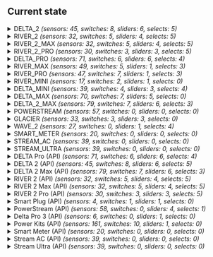 ## Current state
<details><summary> DELTA_2 <i>(sensors: 45, switches: 8, sliders: 6, selects: 5)</i> </summary>
<p>

*Sensors*
- Main Battery Level
- Main Design Capacity  _(disabled)_
- Main Full Capacity  _(disabled)_
- Main Remain Capacity  _(disabled)_
- State of Health
- Battery Level
- Total In Power
- Total Out Power
- AC In Power
- AC Out Power
- AC In Volts
- AC Out Volts
- Solar In Power
- DC Out Power
- Type-C (1) Out Power
- Type-C (2) Out Power
- USB (1) Out Power
- USB (2) Out Power
- USB QC (1) Out Power
- USB QC (2) Out Power
- Charge Remaining Time
- Discharge Remaining Time
- Inv Out Temperature
- Cycles
- Battery Temperature
- Min Cell Temperature  _(disabled)_
- Max Cell Temperature  _(disabled)_
- Battery Volts  _(disabled)_
- Min Cell Volts  _(disabled)_
- Max Cell Volts  _(disabled)_
- Slave Battery Level  _(auto)_
- Slave Design Capacity  _(disabled)_
- Slave Full Capacity  _(disabled)_
- Slave Remain Capacity  _(disabled)_
- Slave State of Health
- Slave Battery Temperature  _(auto)_
- Slave Min Cell Temperature  _(disabled)_
- Slave Max Cell Temperature  _(disabled)_
- Slave Battery Volts  _(disabled)_
- Slave Min Cell Volts  _(disabled)_
- Slave Max Cell Volts  _(disabled)_
- Slave Cycles  _(auto)_
- Slave In Power  _(auto)_
- Slave Out Power  _(auto)_
- Status

*Switches*
- Beeper 
- USB Enabled 
- AC Always On 
- Prio Solar Charging 
- AC Enabled 
- X-Boost Enabled 
- DC (12V) Enabled 
- Backup Reserve Enabled 

*Sliders (numbers)*
- Max Charge Level 
- Min Discharge Level 
- Backup Reserve Level 
- Generator Auto Start Level 
- Generator Auto Stop Level 
- AC Charging Power 

*Selects*
- DC (12V) Charge Current 
- Screen Timeout 
- Unit Timeout 
- AC Timeout 
- DC (12V) Timeout 

</p></details>

<details><summary> RIVER_2 <i>(sensors: 32, switches: 5, sliders: 4, selects: 5)</i> </summary>
<p>

*Sensors*
- Main Battery Level
- Main Design Capacity  _(disabled)_
- Main Full Capacity  _(disabled)_
- Main Remain Capacity  _(disabled)_
- State of Health
- Battery Level
- Battery Charging State
- Total In Power
- Total Out Power
- Solar In Current
- Solar In Voltage
- AC In Power
- AC Out Power
- AC In Volts
- AC Out Volts
- Type-C In Power
- Solar In Power
- DC Out Power
- Type-C Out Power
- USB Out Power
- Charge Remaining Time
- Discharge Remaining Time
- Remaining Time
- Inv Out Temperature
- Cycles
- Battery Temperature
- Min Cell Temperature  _(disabled)_
- Max Cell Temperature  _(disabled)_
- Battery Volts  _(disabled)_
- Min Cell Volts  _(disabled)_
- Max Cell Volts  _(disabled)_
- Status

*Switches*
- AC Enabled 
- AC Always On 
- X-Boost Enabled 
- DC (12V) Enabled 
- Backup Reserve Enabled 

*Sliders (numbers)*
- Max Charge Level 
- Min Discharge Level 
- AC Charging Power 
- Backup Reserve Level 

*Selects*
- DC (12V) Charge Current 
- DC Mode 
- Screen Timeout 
- Unit Timeout 
- AC Timeout 

</p></details>

<details><summary> RIVER_2_MAX <i>(sensors: 32, switches: 5, sliders: 4, selects: 5)</i> </summary>
<p>

*Sensors*
- Main Battery Level
- Main Design Capacity  _(disabled)_
- Main Full Capacity  _(disabled)_
- Main Remain Capacity  _(disabled)_
- State of Health
- Battery Level
- Battery Charging State
- Total In Power
- Total Out Power
- Solar In Current
- Solar In Voltage
- AC In Power
- AC Out Power
- AC In Volts
- AC Out Volts
- Type-C In Power
- Solar In Power
- DC Out Power
- Type-C Out Power
- USB Out Power
- Charge Remaining Time
- Discharge Remaining Time
- Remaining Time
- Inv Out Temperature
- Cycles
- Battery Temperature
- Min Cell Temperature  _(disabled)_
- Max Cell Temperature  _(disabled)_
- Battery Volts  _(disabled)_
- Min Cell Volts  _(disabled)_
- Max Cell Volts  _(disabled)_
- Status

*Switches*
- AC Enabled 
- AC Always On 
- X-Boost Enabled 
- DC (12V) Enabled 
- Backup Reserve Enabled 

*Sliders (numbers)*
- Max Charge Level 
- Min Discharge Level 
- AC Charging Power 
- Backup Reserve Level 

*Selects*
- DC (12V) Charge Current 
- DC Mode 
- Screen Timeout 
- Unit Timeout 
- AC Timeout 

</p></details>

<details><summary> RIVER_2_PRO <i>(sensors: 30, switches: 3, sliders: 3, selects: 5)</i> </summary>
<p>

*Sensors*
- Main Battery Level
- Main Design Capacity  _(disabled)_
- Main Full Capacity  _(disabled)_
- Main Remain Capacity  _(disabled)_
- State of Health
- Battery Level
- Battery Charging State
- Total In Power
- Total Out Power
- AC In Power
- AC Out Power
- AC In Volts
- AC Out Volts
- Type-C In Power
- Solar In Power
- DC Out Power
- Type-C Out Power
- USB Out Power
- Charge Remaining Time
- Discharge Remaining Time
- Remaining Time
- Inv Out Temperature
- Cycles
- Battery Temperature
- Min Cell Temperature  _(disabled)_
- Max Cell Temperature  _(disabled)_
- Battery Volts  _(disabled)_
- Min Cell Volts  _(disabled)_
- Max Cell Volts  _(disabled)_
- Status

*Switches*
- AC Enabled 
- X-Boost Enabled 
- DC (12V) Enabled 

*Sliders (numbers)*
- Max Charge Level 
- Min Discharge Level 
- AC Charging Power 

*Selects*
- DC (12V) Charge Current 
- DC Mode 
- Screen Timeout 
- Unit Timeout 
- AC Timeout 

</p></details>

<details><summary> DELTA_PRO <i>(sensors: 71, switches: 6, sliders: 6, selects: 4)</i> </summary>
<p>

*Sensors*
- Main Battery Level
- Main Battery Level (Precise)  _(disabled)_
- Main Design Capacity  _(disabled)_
- Main Full Capacity  _(disabled)_
- Main Remain Capacity  _(disabled)_
- State of Health
- Battery Level
- Battery Level (Precise)  _(disabled)_
- Total In Power
- Total Out Power
- AC In Power
- AC Out Power
- AC In Volts
- AC Out Volts
- Solar In Power
- Solar In Voltage
- Solar In Current
- DC Out Power
- DC Out Voltage
- DC Car Out Power
- DC Anderson Out Power
- Type-C (1) Out Power
- Type-C (2) Out Power
- USB (1) Out Power
- USB (2) Out Power
- USB QC (1) Out Power
- USB QC (2) Out Power
- Charge Remaining Time
- Discharge Remaining Time
- Cycles
- Battery Temperature
- Min Cell Temperature  _(disabled)_
- Max Cell Temperature  _(disabled)_
- Main Battery Current  _(disabled)_
- Battery Volts  _(disabled)_
- Min Cell Volts  _(disabled)_
- Max Cell Volts  _(disabled)_
- Solar In Energy
- Battery Charge Energy from AC
- Battery Charge Energy from DC
- Battery Discharge Energy to AC
- Battery Discharge Energy to DC
- Slave 1 Battery Level  _(auto)_
- Slave 1 Battery Level (Precise)  _(disabled)_
- Slave 1 Design Capacity  _(disabled)_
- Slave 1 Full Capacity  _(disabled)_
- Slave 1 Remain Capacity  _(disabled)_
- Slave 1 State of Health
- Slave 1 Battery Temperature  _(auto)_
- Slave 1 In Power  _(auto)_
- Slave 1 Out Power  _(auto)_
- Slave 2 Battery Level  _(auto)_
- Slave 2 Battery Level (Precise)  _(disabled)_
- Slave 2 Design Capacity  _(disabled)_
- Slave 2 Full Capacity  _(disabled)_
- Slave 2 Remain Capacity  _(disabled)_
- Slave 2 State of Health
- Slave 1 Battery Volts  _(disabled)_
- Slave 1 Min Cell Volts  _(disabled)_
- Slave 1 Max Cell Volts  _(disabled)_
- Slave 1 Battery Current  _(disabled)_
- Slave 2 Battery Volts  _(disabled)_
- Slave 2 Min Cell Volts  _(disabled)_
- Slave 2 Max Cell Volts  _(disabled)_
- Slave 2 Battery Current  _(disabled)_
- Slave 2 Battery Temperature  _(auto)_
- Slave 2 In Power  _(auto)_
- Slave 2 Out Power  _(auto)_
- Slave 1 Cycles  _(disabled)_
- Slave 2 Cycles  _(disabled)_
- Status

*Switches*
- Beeper 
- DC (12V) Enabled 
- AC Enabled 
- X-Boost Enabled 
- AC Always On 
- Backup Reserve Enabled 

*Sliders (numbers)*
- Max Charge Level 
- Min Discharge Level 
- Backup Reserve Level 
- Generator Auto Start Level 
- Generator Auto Stop Level 
- AC Charging Power 

*Selects*
- DC (12V) Charge Current 
- Screen Timeout 
- Unit Timeout 
- AC Timeout 

</p></details>

<details><summary> RIVER_MAX <i>(sensors: 49, switches: 5, sliders: 1, selects: 3)</i> </summary>
<p>

*Sensors*
- Main Battery Level
- Main Design Capacity  _(disabled)_
- Main Full Capacity  _(disabled)_
- Main Remain Capacity  _(disabled)_
- Battery Level
- Total In Power
- Total Out Power
- Solar In Current
- Solar In Voltage
- AC In Power
- AC Out Power
- AC In Volts
- AC Out Volts
- DC Out Power
- Type-C Out Power
- DC Temperature  _(disabled)_
- USB C Temperature  _(disabled)_
- USB (1) Out Power
- USB (2) Out Power
- USB (3) Out Power
- Remaining Time
- Cycles
- Battery Temperature
- Min Cell Temperature  _(disabled)_
- Max Cell Temperature  _(disabled)_
- Battery Current  _(disabled)_
- Battery Volts  _(disabled)_
- Min Cell Volts  _(disabled)_
- Max Cell Volts  _(disabled)_
- Inverter Inside Temperature
- Inverter Outside Temperature
- Solar In Energy
- Battery Charge Energy from AC
- Battery Charge Energy from DC
- Battery Discharge Energy to AC
- Battery Discharge Energy to DC
- Slave Battery Level  _(auto)_
- Slave Design Capacity  _(disabled)_
- Slave Full Capacity  _(disabled)_
- Slave Remain Capacity  _(disabled)_
- Slave Battery Temperature  _(auto)_
- Slave Min Cell Temperature  _(disabled)_
- Slave Max Cell Temperature  _(disabled)_
- Slave Battery Current  _(disabled)_
- Slave Battery Volts  _(disabled)_
- Slave Min Cell Volts  _(disabled)_
- Slave Max Cell Volts  _(disabled)_
- Slave Cycles  _(auto)_
- Status

*Switches*
- Beeper 
- AC Enabled 
- DC (12V) Enabled 
- X-Boost Enabled 
- Auto Fan Speed 

*Sliders (numbers)*
- Max Charge Level 

*Selects*
- Unit Timeout 
- DC (12V) Timeout 
- AC Timeout 

</p></details>

<details><summary> RIVER_PRO <i>(sensors: 47, switches: 7, sliders: 1, selects: 3)</i> </summary>
<p>

*Sensors*
- Main Battery Level
- Main Full Capacity  _(disabled)_
- Main Remain Capacity  _(disabled)_
- Battery Level
- Total In Power
- Total Out Power
- Solar In Current
- Solar In Voltage
- AC In Power
- AC Out Power
- AC In Volts
- AC Out Volts
- DC Out Power
- Type-C Out Power
- DC Temperature  _(disabled)_
- USB C Temperature  _(disabled)_
- USB (1) Out Power
- USB (2) Out Power
- USB (3) Out Power
- Remaining Time
- Cycles
- Battery Temperature
- Min Cell Temperature  _(disabled)_
- Max Cell Temperature  _(disabled)_
- Battery Current  _(disabled)_
- Battery Volts  _(disabled)_
- Min Cell Volts  _(disabled)_
- Max Cell Volts  _(disabled)_
- Inverter Inside Temperature
- Inverter Outside Temperature
- Solar In Energy
- Battery Charge Energy from AC
- Battery Charge Energy from DC
- Battery Discharge Energy to AC
- Battery Discharge Energy to DC
- Slave Battery Level  _(auto)_
- Slave Full Capacity  _(disabled)_
- Slave Remain Capacity  _(disabled)_
- Slave Cycles  _(auto)_
- Slave Battery Temperature  _(auto)_
- Slave Min Cell Temperature  _(disabled)_
- Slave Max Cell Temperature  _(disabled)_
- Slave Battery Current  _(disabled)_
- Slave Battery Volts  _(disabled)_
- Slave Min Cell Volts  _(disabled)_
- Slave Max Cell Volts  _(disabled)_
- Status

*Switches*
- Beeper 
- AC Always On 
- DC (12V) Enabled 
- AC Enabled 
- X-Boost Enabled 
- AC Slow Charging 
- Auto Fan Speed 

*Sliders (numbers)*
- Max Charge Level 

*Selects*
- Unit Timeout 
- DC (12V) Timeout 
- AC Timeout 

</p></details>

<details><summary> RIVER_MINI <i>(sensors: 17, switches: 2, sliders: 1, selects: 0)</i> </summary>
<p>

*Sensors*
- Main Battery Level
- AC In Power
- AC Out Power
- AC In Volts
- AC Out Volts
- Solar In Voltage
- Solar In Current
- Inverter Inside Temperature
- Inverter Outside Temperature
- Solar In Energy
- Battery Charge Energy from AC
- Battery Charge Energy from DC
- Battery Discharge Energy to AC
- Battery Discharge Energy to DC
- Total In Power
- Total Out Power
- Cycles

*Switches*
- AC Enabled 
- X-Boost Enabled 

*Sliders (numbers)*
- Max Charge Level 

*Selects*

</p></details>

<details><summary> DELTA_MINI <i>(sensors: 39, switches: 4, sliders: 3, selects: 4)</i> </summary>
<p>

*Sensors*
- Main Battery Level
- Main Battery Level (Precise)  _(disabled)_
- Main Design Capacity  _(disabled)_
- Main Full Capacity  _(disabled)_
- Main Remain Capacity  _(disabled)_
- State of Health
- Battery Level
- Battery Level (Precise)  _(disabled)_
- Total In Power
- Total Out Power
- AC In Power
- AC Out Power
- AC In Volts
- AC Out Volts
- Solar In Power
- Solar In Voltage
- Solar In Current
- DC Out Power
- DC Out Voltage
- DC Car Out Power
- DC Anderson Out Power
- Type-C (1) Out Power
- Type-C (2) Out Power
- USB (1) Out Power
- USB (2) Out Power
- USB QC (1) Out Power
- USB QC (2) Out Power
- Charge Remaining Time
- Discharge Remaining Time
- Cycles
- Battery Temperature  _(disabled)_
- Main Battery Current  _(disabled)_
- Battery Volts  _(disabled)_
- Solar In Energy
- Battery Charge Energy from AC
- Battery Charge Energy from DC
- Battery Discharge Energy to AC
- Battery Discharge Energy to DC
- Status

*Switches*
- Beeper 
- DC (12V) Enabled 
- AC Enabled 
- X-Boost Enabled 

*Sliders (numbers)*
- Max Charge Level 
- Min Discharge Level 
- AC Charging Power 

*Selects*
- DC (12V) Charge Current 
- Screen Timeout 
- Unit Timeout 
- AC Timeout 

</p></details>

<details><summary> DELTA_MAX <i>(sensors: 70, switches: 7, sliders: 5, selects: 0)</i> </summary>
<p>

*Sensors*
- Main Battery Level
- Main Battery Level (Precise)  _(disabled)_
- Main Design Capacity  _(disabled)_
- Main Full Capacity  _(disabled)_
- Main Remain Capacity  _(disabled)_
- State of Health
- Battery Level
- Battery Level (Precise)  _(disabled)_
- Total In Power
- Total Out Power
- Main Battery Current
- AC In Power
- AC Out Power
- AC In Volts
- AC Out Volts
- Solar In Power
- Solar In Voltage
- Solar In Current
- DC Out Power
- DC Out Voltage
- Type-C (1) Out Power
- Type-C (2) Out Power
- USB (1) Out Power
- USB (2) Out Power
- USB QC (1) Out Power
- USB QC (2) Out Power
- Charge Remaining Time
- Discharge Remaining Time
- Inv Out Temperature
- Cycles
- Battery Temperature
- Min Cell Temperature  _(disabled)_
- Max Cell Temperature  _(disabled)_
- Battery Volts  _(disabled)_
- Min Cell Volts  _(disabled)_
- Max Cell Volts  _(disabled)_
- Solar In Energy
- Battery Charge Energy from AC
- Battery Charge Energy from DC
- Battery Discharge Energy to AC
- Battery Discharge Energy to DC
- Slave 1 Battery Level  _(auto)_
- Slave 1 Battery Level (Precise)  _(disabled)_
- Slave 1 Design Capacity  _(disabled)_
- Slave 1 Full Capacity  _(disabled)_
- Slave 1 Remain Capacity  _(disabled)_
- Slave 1 State of Health
- Slave 1 Battery Temperature  _(auto)_
- Slave 1 In Power  _(auto)_
- Slave 1 Out Power  _(auto)_
- Slave 2 Battery Level  _(auto)_
- Slave 2 Battery Level (Precise)  _(disabled)_
- Slave 2 Design Capacity  _(disabled)_
- Slave 2 Full Capacity  _(disabled)_
- Slave 2 Remain Capacity  _(disabled)_
- Slave 2 State of Health
- Slave 1 Battery Volts  _(disabled)_
- Slave 1 Min Cell Volts  _(disabled)_
- Slave 1 Max Cell Volts  _(disabled)_
- Slave 1 Battery Current  _(disabled)_
- Slave 2 Battery Volts  _(disabled)_
- Slave 2 Min Cell Volts  _(disabled)_
- Slave 2 Max Cell Volts  _(disabled)_
- Slave 2 Battery Current  _(disabled)_
- Slave 2 Battery Temperature  _(auto)_
- Slave 2 In Power  _(auto)_
- Slave 2 Out Power  _(auto)_
- Slave 1 Cycles  _(disabled)_
- Slave 2 Cycles  _(disabled)_
- Status

*Switches*
- Beeper 
- USB Enabled 
- AC Always On 
- Prio Solar Charging 
- AC Enabled 
- X-Boost Enabled 
- DC (12V) Enabled 

*Sliders (numbers)*
- Max Charge Level 
- Min Discharge Level 
- Generator Auto Start Level 
- Generator Auto Stop Level 
- AC Charging Power 

*Selects*

</p></details>

<details><summary> DELTA_2_MAX <i>(sensors: 79, switches: 7, sliders: 6, selects: 3)</i> </summary>
<p>

*Sensors*
- Cumulative Capacity Charge (mAh)  _(disabled)_
- Cumulative Energy Charge (Wh)
- Cumulative Capacity Discharge (mAh)  _(disabled)_
- Cumulative Energy Discharge (Wh)
- Main Battery Level
- Main Design Capacity  _(disabled)_
- Main Full Capacity  _(disabled)_
- Main Remain Capacity  _(disabled)_
- State of Health
- Battery Level
- Total In Power
- Total Out Power
- AC In Power
- AC Out Power
- AC In Volts
- AC Out Volts
- Solar (1) In Power
- Solar (2) In Power
- Solar (1) In Volts
- Solar (2) In Volts
- Solar (1) In Amps
- Solar (2) In Amps
- DC Out Power
- Type-C (1) Out Power
- Type-C (2) Out Power
- USB (1) Out Power
- USB (2) Out Power
- USB QC (1) Out Power
- USB QC (2) Out Power
- Charge Remaining Time
- Discharge Remaining Time
- Inv Out Temperature
- Cycles
- Battery Temperature
- Min Cell Temperature  _(disabled)_
- Max Cell Temperature  _(disabled)_
- Battery Volts  _(disabled)_
- Min Cell Volts  _(disabled)_
- Max Cell Volts  _(disabled)_
- Battery level SOC  _(auto)_
- Slave 1 Cumulative Capacity Charge (mAh)  _(auto)_
- Slave 1 Cumulative Energy Charge (Wh)  _(disabled)_
- Slave 1 Cumulative Capacity Discharge (mAh)  _(auto)_
- Slave 1 Cumulative Energy Discharge (Wh)  _(disabled)_
- Slave 1 Battery Level  _(auto)_
- Slave 1 Design Capacity  _(disabled)_
- Slave 1 Full Capacity  _(disabled)_
- Slave 1 Remain Capacity  _(disabled)_
- Slave 1 Battery Temperature  _(auto)_
- Slave 1 Min Cell Temperature  _(disabled)_
- Slave 1 Max Cell Temperature  _(disabled)_
- Slave 1 Battery Volts  _(disabled)_
- Slave 1 Min Cell Volts  _(disabled)_
- Slave 1 Max Cell Volts  _(disabled)_
- Slave 1 Cycles  _(auto)_
- Slave 1 State of Health  _(auto)_
- Slave 1 In Power  _(auto)_
- Slave 1 Out Power  _(auto)_
- Slave 1 Battery level SOC  _(auto)_
- Slave 2 Cumulative Capacity Charge (mAh)  _(disabled)_
- Slave 2 Cumulative Energy Charge (Wh)  _(auto)_
- Slave 2 Cumulative Capacity Discharge (mAh)  _(disabled)_
- Slave 2 Cumulative Energy Discharge (Wh)  _(auto)_
- Slave 2 Battery Level  _(auto)_
- Slave 2 Design Capacity  _(disabled)_
- Slave 2 Full Capacity  _(disabled)_
- Slave 2 Remain Capacity  _(disabled)_
- Slave 2 Battery Temperature  _(auto)_
- Slave 2 Min Cell Temperature  _(disabled)_
- Slave 2 Max Cell Temperature  _(disabled)_
- Slave 2 Battery Volts  _(disabled)_
- Slave 2 Min Cell Volts  _(disabled)_
- Slave 2 Max Cell Volts  _(disabled)_
- Slave 2 Cycles  _(auto)_
- Slave 2 State of Health  _(auto)_
- Slave 2 In Power  _(auto)_
- Slave 2 Out Power  _(auto)_
- Slave 2 Battery level SOC  _(auto)_
- Status

*Switches*
- Beeper 
- USB Enabled 
- AC Always On 
- AC Enabled 
- X-Boost Enabled 
- DC (12V) Enabled 
- Backup Reserve Enabled 

*Sliders (numbers)*
- Max Charge Level 
- Min Discharge Level 
- Backup Reserve Level 
- Generator Auto Start Level 
- Generator Auto Stop Level 
- AC Charging Power 

*Selects*
- Screen Timeout 
- Unit Timeout 
- AC Timeout 

</p></details>

<details><summary> POWERSTREAM <i>(sensors: 57, switches: 0, sliders: 0, selects: 0)</i> </summary>
<p>

*Sensors*
- Solar 1 Watts
- Solar 1 Input Potential
- Solar 1 Op Potential
- Solar 1 Currrent
- Solar 1 Temperature
- Solar 1 Relay Status
- Solar 1 Error Code  _(disabled)_
- Solar 1 Warning Code  _(disabled)_
- Solar 1 Status  _(disabled)_
- Solar 2 Watts
- Solar 2 Input Potential
- Solar 2 Op Potential
- Solar 2 Current
- Solar 2 Temperature
- Solar 2 Relay Status
- Solar 2 Error Code  _(disabled)_
- Solar 2 Warning Code  _(disabled)_
- Solar 2 Status  _(disabled)_
- Battery Type  _(disabled)_
- Battery Charge
- Battery Input Watts
- Battery Input Potential
- Battery Op Potential
- Battery Input Current
- Battery Temperature
- Charge Time
- Discharge Time
- Battery Error Code  _(disabled)_
- Battery Warning Code  _(disabled)_
- Battery Status  _(disabled)_
- LLC Input Potential  _(disabled)_
- LLC Op Potential  _(disabled)_
- LLC Error Code  _(disabled)_
- LLC Warning Code  _(disabled)_
- LLC Status  _(disabled)_
- Inverter On/Off Status
- Inverter Output Watts
- Inverter Output Potential  _(disabled)_
- Inverter Op Potential
- Inverter Output Current
- Inverter DC Current
- Inverter Frequency
- Inverter Temperature
- Inverter Relay Status
- Inverter Error Code  _(disabled)_
- Inverter Warning Code  _(disabled)_
- Inverter Status  _(disabled)_
- Other Loads
- Smart Plug Loads
- Rated Power
- Lower Battery Limit  _(disabled)_
- Upper Battery Limit  _(disabled)_
- Wireless Error Code  _(disabled)_
- Wireless Warning Code  _(disabled)_
- LED Brightness  _(disabled)_
- Heartbeat Frequency  _(disabled)_
- Status

*Switches*

*Sliders (numbers)*

*Selects*

</p></details>

<details><summary> GLACIER <i>(sensors: 33, switches: 3, sliders: 3, selects: 0)</i> </summary>
<p>

*Sensors*
- Main Battery Level
- Main Design Capacity  _(disabled)_
- Main Full Capacity  _(disabled)_
- Main Remain Capacity  _(disabled)_
- Battery Level
- Battery Charging State
- Total In Power
- Total Out Power
- Motor Power
- Charge Remaining Time
- Discharge Remaining Time
- Cycles
- Battery Temperature
- Min Cell Temperature  _(disabled)_
- Max Cell Temperature  _(disabled)_
- Battery Volts  _(disabled)_
- Min Cell Volts  _(disabled)_
- Max Cell Volts  _(disabled)_
- Battery Present
- XT60 State
- Fan Level
- Ambient Temperature
- Exhaust Temperature
- Water Temperature
- Left Temperature
- Right Temperature
- Dual Zone Mode
- Ice Time Remain
- Ice Percentage
- Ice Make Mode
- Ice Alert
- Ice Water Level OK
- Status

*Switches*
- Beeper 
- Eco Mode 
- Power 

*Sliders (numbers)*
- Left Set Temperature 
- Combined Set Temperature 
- Right Set Temperature 

*Selects*

</p></details>

<details><summary> WAVE_2 <i>(sensors: 27, switches: 0, sliders: 1, selects: 4)</i> </summary>
<p>

*Sensors*
- Main Battery Level
- Main Remain Capacity  _(disabled)_
- Battery Temperature
- Min Cell Temperature  _(disabled)_
- Max Cell Temperature  _(disabled)_
- Charge Remaining Time
- Discharge Remaining Time
- Condensation temperature  _(disabled)_
- Return air temperature in condensation zone  _(disabled)_
- Air outlet temperature  _(disabled)_
- Evaporation temperature  _(disabled)_
- Exhaust temperature  _(disabled)_
- Evaporation zone return air temperature  _(disabled)_
- Air outlet temperature  _(disabled)_
- Ambient temperature  _(disabled)_
- PV input power
- Battery output power
- PV charging power
- AC input power
- Power supply power
- System power
- Battery power
- Motor operating power
- Battery output power
- AC input power
- PV input power
- Status

*Switches*

*Sliders (numbers)*
- Set Temperature 

*Selects*
- Wind speed 
- Main mode 
- Remote startup/shutdown 
- Sub-mode 

</p></details>

<details><summary> SMART_METER <i>(sensors: 20, switches: 0, sliders: 0, selects: 0)</i> </summary>
<p>

*Sensors*
- Power Grid Global
- Power Grid L1  _(disabled)_
- Power Grid L2  _(disabled)_
- Power Grid L3  _(disabled)_
- Power Grid (L1) In Amps  _(disabled)_
- Power Grid (L2) In Amps  _(disabled)_
- Power Grid (L3) In Amps  _(disabled)_
- Power Grid (L1) Volts  _(disabled)_
- Power Grid (L2) Volts  _(disabled)_
- Power Grid (L3) Volts  _(disabled)_
- Flag L1  _(disabled)_
- Flag L2  _(disabled)_
- Flag L3  _(disabled)_
- L1 Lifetime net usage  _(disabled)_
- L2 Lifetime net usage  _(disabled)_
- L3 Lifetime net usage  _(disabled)_
- Lifetime consumption
- Lifetime injection (2)  _(disabled)_
- Lifetime net usage
- Lifetime injection

*Switches*

*Sliders (numbers)*

*Selects*

</p></details>

<details><summary> STREAM_AC <i>(sensors: 39, switches: 0, sliders: 0, selects: 0)</i> </summary>
<p>

*Sensors*
- Cumulative Capacity Charge (mAh)  _(disabled)_
- Cumulative Energy Charge (Wh)
- Cumulative Capacity Discharge (mAh)  _(disabled)_
- Cumulative Energy Discharge (Wh)
- Charge Remaining Time  _(disabled)_
- Discharge Remaining Time  _(disabled)_
- Cycles
- Design Capacity  _(disabled)_
- Power Battery SOC
- Full Capacity  _(disabled)_
- Power AC
- Power Volts  _(disabled)_
- In Power
- Max Cell Temperature  _(disabled)_
- Max Cell Volts  _(disabled)_
- Min Cell Temperature  _(disabled)_
- Min Cell Volts  _(disabled)_
- Out Power
- Power Battery
- Power PV 1  _(auto)_
- Power PV 2  _(auto)_
- Power PV 3  _(auto)_
- Power PV 4  _(auto)_
- Power PV Sum
- Power SCHUKO1  _(auto)_
- Power SCHUKO2  _(auto)_
- Power Grid
- Power Sys Load
- Power Sys Load From Battery
- Power Sys Load From Grid
- Power Sys Load From PV
- Real State of Health  _(disabled)_
- Remain Capacity  _(disabled)_
- Remaining Time
- Power Battery
- State of Health
- Power AC SYS
- Battery Temperature
- Battery Volts  _(disabled)_

*Switches*

*Sliders (numbers)*

*Selects*

</p></details>

<details><summary> STREAM_ULTRA <i>(sensors: 39, switches: 0, sliders: 0, selects: 0)</i> </summary>
<p>

*Sensors*
- Cumulative Capacity Charge (mAh)  _(disabled)_
- Cumulative Energy Charge (Wh)
- Cumulative Capacity Discharge (mAh)  _(disabled)_
- Cumulative Energy Discharge (Wh)
- Charge Remaining Time  _(disabled)_
- Discharge Remaining Time  _(disabled)_
- Cycles
- Design Capacity  _(disabled)_
- Power Battery SOC
- Full Capacity  _(disabled)_
- Power AC
- Power Volts  _(disabled)_
- In Power
- Max Cell Temperature  _(disabled)_
- Max Cell Volts  _(disabled)_
- Min Cell Temperature  _(disabled)_
- Min Cell Volts  _(disabled)_
- Out Power
- Power Battery
- Power PV 1  _(auto)_
- Power PV 2  _(auto)_
- Power PV 3  _(auto)_
- Power PV 4  _(auto)_
- Power PV Sum
- Power SCHUKO1  _(auto)_
- Power SCHUKO2  _(auto)_
- Power Grid
- Power Sys Load
- Power Sys Load From Battery
- Power Sys Load From Grid
- Power Sys Load From PV
- Real State of Health  _(disabled)_
- Remain Capacity  _(disabled)_
- Remaining Time
- Power Battery
- State of Health
- Power AC SYS
- Battery Temperature
- Battery Volts  _(disabled)_

*Switches*

*Sliders (numbers)*

*Selects*

</p></details>

<details><summary> DELTA Pro (API) <i>(sensors: 71, switches: 6, sliders: 6, selects: 4)</i> </summary>
<p>

*Sensors*
- Main Battery Level
- Main Battery Level (Precise)  _(disabled)_
- Main Design Capacity  _(disabled)_
- Main Full Capacity  _(disabled)_
- Main Remain Capacity  _(disabled)_
- State of Health
- Battery Level
- Battery Level (Precise)  _(disabled)_
- Total In Power
- Total Out Power
- Main Battery Current
- AC In Power
- AC Out Power
- AC In Volts
- AC Out Volts
- Solar In Power
- Solar In Voltage
- Solar In Current
- DC Out Power
- DC Out Voltage
- DC Car Out Power
- DC Anderson Out Power
- Type-C (1) Out Power
- Type-C (2) Out Power
- USB (1) Out Power
- USB (2) Out Power
- USB QC (1) Out Power
- USB QC (2) Out Power
- Charge Remaining Time
- Discharge Remaining Time
- Cycles
- Battery Temperature
- Min Cell Temperature  _(disabled)_
- Max Cell Temperature  _(disabled)_
- Battery Volts  _(disabled)_
- Min Cell Volts  _(disabled)_
- Max Cell Volts  _(disabled)_
- Solar In Energy
- Battery Charge Energy from AC
- Battery Charge Energy from DC
- Battery Discharge Energy to AC
- Battery Discharge Energy to DC
- Slave 1 Battery Level  _(auto)_
- Slave 1 Battery Level (Precise)  _(disabled)_
- Slave 1 Design Capacity  _(disabled)_
- Slave 1 Full Capacity  _(disabled)_
- Slave 1 Remain Capacity  _(disabled)_
- Slave 1 State of Health
- Slave 1 Battery Temperature  _(auto)_
- Slave 1 In Power  _(auto)_
- Slave 1 Out Power  _(auto)_
- Slave 2 Battery Level  _(auto)_
- Slave 2 Battery Level (Precise)  _(disabled)_
- Slave 2 Design Capacity  _(disabled)_
- Slave 2 Full Capacity  _(disabled)_
- Slave 2 Remain Capacity  _(disabled)_
- Slave 2 State of Health
- Slave 1 Battery Volts  _(disabled)_
- Slave 1 Min Cell Volts  _(disabled)_
- Slave 1 Max Cell Volts  _(disabled)_
- Slave 1 Battery Current  _(disabled)_
- Slave 2 Battery Volts  _(disabled)_
- Slave 2 Min Cell Volts  _(disabled)_
- Slave 2 Max Cell Volts  _(disabled)_
- Slave 2 Battery Current  _(disabled)_
- Slave 2 Battery Temperature  _(auto)_
- Slave 2 In Power  _(auto)_
- Slave 2 Out Power  _(auto)_
- Slave 1 Cycles  _(disabled)_
- Slave 2 Cycles  _(disabled)_
- Status

*Switches*
- Beeper 
- DC (12V) Enabled 
- AC Enabled 
- X-Boost Enabled 
- AC Always On 
- Backup Reserve Enabled 

*Sliders (numbers)*
- Max Charge Level 
- Min Discharge Level 
- Backup Reserve Level 
- Generator Auto Start Level 
- Generator Auto Stop Level 
- AC Charging Power 

*Selects*
- DC (12V) Charge Current 
- Screen Timeout 
- Unit Timeout 
- AC Timeout 

</p></details>

<details><summary> DELTA 2 (API) <i>(sensors: 45, switches: 8, sliders: 6, selects: 5)</i> </summary>
<p>

*Sensors*
- Main Battery Level
- Main Design Capacity  _(disabled)_
- Main Full Capacity  _(disabled)_
- Main Remain Capacity  _(disabled)_
- State of Health
- Battery Level
- Total In Power
- Total Out Power
- AC In Power
- AC Out Power
- AC In Volts
- AC Out Volts
- Solar In Power
- DC Out Power
- Type-C (1) Out Power
- Type-C (2) Out Power
- USB (1) Out Power
- USB (2) Out Power
- USB QC (1) Out Power
- USB QC (2) Out Power
- Charge Remaining Time
- Discharge Remaining Time
- Inv Out Temperature
- Cycles
- Battery Temperature
- Min Cell Temperature  _(disabled)_
- Max Cell Temperature  _(disabled)_
- Battery Volts  _(disabled)_
- Min Cell Volts  _(disabled)_
- Max Cell Volts  _(disabled)_
- Slave Battery Level  _(auto)_
- Slave Design Capacity  _(disabled)_
- Slave Full Capacity  _(disabled)_
- Slave Remain Capacity  _(disabled)_
- Slave State of Health
- Slave Battery Temperature  _(auto)_
- Slave Min Cell Temperature  _(disabled)_
- Slave Max Cell Temperature  _(disabled)_
- Slave Battery Volts  _(disabled)_
- Slave Min Cell Volts  _(disabled)_
- Slave Max Cell Volts  _(disabled)_
- Slave Cycles  _(auto)_
- Slave In Power  _(auto)_
- Slave Out Power  _(auto)_
- Status

*Switches*
- Beeper 
- USB Enabled 
- AC Always On 
- Prio Solar Charging 
- AC Enabled 
- X-Boost Enabled 
- DC (12V) Enabled 
- Backup Reserve Enabled 

*Sliders (numbers)*
- Max Charge Level 
- Min Discharge Level 
- Backup Reserve Level 
- Generator Auto Start Level 
- Generator Auto Stop Level 
- AC Charging Power 

*Selects*
- DC (12V) Charge Current 
- Screen Timeout 
- Unit Timeout 
- AC Timeout 
- DC (12V) Timeout 

</p></details>

<details><summary> DELTA 2 Max (API) <i>(sensors: 79, switches: 7, sliders: 6, selects: 3)</i> </summary>
<p>

*Sensors*
- Cumulative Capacity Charge (mAh)  _(disabled)_
- Cumulative Energy Charge (Wh)
- Cumulative Capacity Discharge (mAh)  _(disabled)_
- Cumulative Energy Discharge (Wh)
- Main Battery Level
- Main Design Capacity  _(disabled)_
- Main Full Capacity  _(disabled)_
- Main Remain Capacity  _(disabled)_
- State of Health
- Battery Level
- Total In Power
- Total Out Power
- AC In Power
- AC Out Power
- AC In Volts
- AC Out Volts
- Solar (1) In Power
- Solar (2) In Power
- Solar (1) In Volts
- Solar (2) In Volts
- Solar (1) In Amps
- Solar (2) In Amps
- DC Out Power
- Type-C (1) Out Power
- Type-C (2) Out Power
- USB (1) Out Power
- USB (2) Out Power
- USB QC (1) Out Power
- USB QC (2) Out Power
- Charge Remaining Time
- Discharge Remaining Time
- Inv Out Temperature
- Cycles
- Battery Temperature
- Min Cell Temperature  _(disabled)_
- Max Cell Temperature  _(disabled)_
- Battery Volts  _(disabled)_
- Min Cell Volts  _(disabled)_
- Max Cell Volts  _(disabled)_
- Battery level SOC  _(auto)_
- Slave 1 Cumulative Capacity Charge (mAh)  _(auto)_
- Slave 1 Cumulative Energy Charge (Wh)  _(disabled)_
- Slave 1 Cumulative Capacity Discharge (mAh)  _(auto)_
- Slave 1 Cumulative Energy Discharge (Wh)  _(disabled)_
- Slave 1 Battery Level  _(auto)_
- Slave 1 Design Capacity  _(disabled)_
- Slave 1 Full Capacity  _(disabled)_
- Slave 1 Remain Capacity  _(disabled)_
- Slave 1 Battery Temperature  _(auto)_
- Slave 1 Min Cell Temperature  _(disabled)_
- Slave 1 Max Cell Temperature  _(disabled)_
- Slave 1 Battery Volts  _(disabled)_
- Slave 1 Min Cell Volts  _(disabled)_
- Slave 1 Max Cell Volts  _(disabled)_
- Slave 1 Cycles  _(auto)_
- Slave 1 State of Health  _(auto)_
- Slave 1 In Power  _(auto)_
- Slave 1 Out Power  _(auto)_
- Slave 1 Battery level SOC  _(auto)_
- Slave 2 Cumulative Capacity Charge (mAh)  _(disabled)_
- Slave 2 Cumulative Energy Charge (Wh)  _(auto)_
- Slave 2 Cumulative Capacity Discharge (mAh)  _(disabled)_
- Slave 2 Cumulative Energy Discharge (Wh)  _(auto)_
- Slave 2 Battery Level  _(auto)_
- Slave 2 Design Capacity  _(disabled)_
- Slave 2 Full Capacity  _(disabled)_
- Slave 2 Remain Capacity  _(disabled)_
- Slave 2 Battery Temperature  _(auto)_
- Slave 2 Min Cell Temperature  _(disabled)_
- Slave 2 Max Cell Temperature  _(disabled)_
- Slave 2 Battery Volts  _(disabled)_
- Slave 2 Min Cell Volts  _(disabled)_
- Slave 2 Max Cell Volts  _(disabled)_
- Slave 2 Cycles  _(auto)_
- Slave 2 State of Health  _(auto)_
- Slave 2 In Power  _(auto)_
- Slave 2 Out Power  _(auto)_
- Slave 2 Battery level SOC  _(auto)_
- Status

*Switches*
- Beeper 
- USB Enabled 
- AC Always On 
- AC Enabled 
- X-Boost Enabled 
- DC (12V) Enabled 
- Backup Reserve Enabled 

*Sliders (numbers)*
- Max Charge Level 
- Min Discharge Level 
- Backup Reserve Level 
- Generator Auto Start Level 
- Generator Auto Stop Level 
- AC Charging Power 

*Selects*
- Screen Timeout 
- Unit Timeout 
- AC Timeout 

</p></details>

<details><summary> RIVER 2 (API) <i>(sensors: 32, switches: 5, sliders: 4, selects: 5)</i> </summary>
<p>

*Sensors*
- Main Battery Level
- Main Design Capacity  _(disabled)_
- Main Full Capacity  _(disabled)_
- Main Remain Capacity  _(disabled)_
- State of Health
- Battery Level
- Battery Charging State
- Total In Power
- Total Out Power
- Solar In Current
- Solar In Voltage
- AC In Power
- AC Out Power
- AC In Volts
- AC Out Volts
- Type-C In Power
- Solar In Power
- DC Out Power
- Type-C Out Power
- USB Out Power
- Charge Remaining Time
- Discharge Remaining Time
- Remaining Time
- Inv Out Temperature
- Cycles
- Battery Temperature
- Min Cell Temperature  _(disabled)_
- Max Cell Temperature  _(disabled)_
- Battery Volts  _(disabled)_
- Min Cell Volts  _(disabled)_
- Max Cell Volts  _(disabled)_
- Status

*Switches*
- AC Enabled 
- AC Always On 
- X-Boost Enabled 
- DC (12V) Enabled 
- Backup Reserve Enabled 

*Sliders (numbers)*
- Max Charge Level 
- Min Discharge Level 
- AC Charging Power 
- Backup Reserve Level 

*Selects*
- DC (12V) Charge Current 
- DC Mode 
- Screen Timeout 
- Unit Timeout 
- AC Timeout 

</p></details>

<details><summary> RIVER 2 Max (API) <i>(sensors: 32, switches: 5, sliders: 4, selects: 5)</i> </summary>
<p>

*Sensors*
- Main Battery Level
- Main Design Capacity  _(disabled)_
- Main Full Capacity  _(disabled)_
- Main Remain Capacity  _(disabled)_
- State of Health
- Battery Level
- Battery Charging State
- Total In Power
- Total Out Power
- Solar In Current
- Solar In Voltage
- AC In Power
- AC Out Power
- AC In Volts
- AC Out Volts
- Type-C In Power
- Solar In Power
- DC Out Power
- Type-C Out Power
- USB Out Power
- Charge Remaining Time
- Discharge Remaining Time
- Remaining Time
- Inv Out Temperature
- Cycles
- Battery Temperature
- Min Cell Temperature  _(disabled)_
- Max Cell Temperature  _(disabled)_
- Battery Volts  _(disabled)_
- Min Cell Volts  _(disabled)_
- Max Cell Volts  _(disabled)_
- Status

*Switches*
- AC Enabled 
- AC Always On 
- X-Boost Enabled 
- DC (12V) Enabled 
- Backup Reserve Enabled 

*Sliders (numbers)*
- Max Charge Level 
- Min Discharge Level 
- AC Charging Power 
- Backup Reserve Level 

*Selects*
- DC (12V) Charge Current 
- DC Mode 
- Screen Timeout 
- Unit Timeout 
- AC Timeout 

</p></details>

<details><summary> RIVER 2 Pro (API) <i>(sensors: 30, switches: 3, sliders: 3, selects: 5)</i> </summary>
<p>

*Sensors*
- Main Battery Level
- Main Design Capacity  _(disabled)_
- Main Full Capacity  _(disabled)_
- Main Remain Capacity  _(disabled)_
- State of Health
- Battery Level
- Battery Charging State
- Total In Power
- Total Out Power
- AC In Power
- AC Out Power
- AC In Volts
- AC Out Volts
- Type-C In Power
- Solar In Power
- DC Out Power
- Type-C Out Power
- USB Out Power
- Charge Remaining Time
- Discharge Remaining Time
- Remaining Time
- Inv Out Temperature
- Cycles
- Battery Temperature
- Min Cell Temperature  _(disabled)_
- Max Cell Temperature  _(disabled)_
- Battery Volts  _(disabled)_
- Min Cell Volts  _(disabled)_
- Max Cell Volts  _(disabled)_
- Status

*Switches*
- AC Enabled 
- X-Boost Enabled 
- DC (12V) Enabled 

*Sliders (numbers)*
- Max Charge Level 
- Min Discharge Level 
- AC Charging Power 

*Selects*
- DC (12V) Charge Current 
- DC Mode 
- Screen Timeout 
- Unit Timeout 
- AC Timeout 

</p></details>

<details><summary> Smart Plug (API) <i>(sensors: 4, switches: 1, sliders: 1, selects: 0)</i> </summary>
<p>

*Sensors*
- Temperature
- Volts
- Current
- Power

*Switches*
- On 

*Sliders (numbers)*
- Brightness 

*Selects*

</p></details>

<details><summary> PowerStream (API) <i>(sensors: 58, switches: 0, sliders: 4, selects: 1)</i> </summary>
<p>

*Sensors*
- ESP Temperature
- Solar 1 Watts
- Solar 1 Input Potential
- Solar 1 Op Potential
- Solar 1 Current
- Solar 1 Temperature
- Solar 1 Relay Status
- Solar 1 Error Code  _(disabled)_
- Solar 1 Warning Code  _(disabled)_
- Solar 1 Status  _(disabled)_
- Solar 2 Watts
- Solar 2 Input Potential
- Solar 2 Op Potential
- Solar 2 Current
- Solar 2 Temperature
- Solar 2 Relay Status
- Solar 2 Error Code  _(disabled)_
- Solar 2 Warning Code  _(disabled)_
- Solar 2 Status  _(disabled)_
- Battery Type  _(disabled)_
- Battery Charge
- Battery Input Watts
- Battery Input Potential
- Battery Op Potential
- Battery Input Current
- Battery Temperature
- Charge Time
- Discharge Time
- Battery Error Code  _(disabled)_
- Battery Warning Code  _(disabled)_
- Battery Status  _(disabled)_
- LLC Input Potential  _(disabled)_
- LLC Op Potential  _(disabled)_
- LLC Temperature
- LLC Error Code  _(disabled)_
- LLC Warning Code  _(disabled)_
- LLC Status  _(disabled)_
- Inverter On/Off Status
- Inverter Output Watts
- Inverter Output Potential  _(disabled)_
- Inverter Op Potential
- Inverter Output Current
- Inverter Frequency
- Inverter Temperature
- Inverter Relay Status
- Inverter Error Code  _(disabled)_
- Inverter Warning Code  _(disabled)_
- Inverter Status  _(disabled)_
- Other Loads
- Smart Plug Loads
- Rated Power
- Lower Battery Limit  _(disabled)_
- Upper Battery Limit  _(disabled)_
- Wireless Error Code  _(disabled)_
- Wireless Warning Code  _(disabled)_
- LED Brightness  _(disabled)_
- Heartbeat Frequency  _(disabled)_
- Status

*Switches*

*Sliders (numbers)*
- Min Discharge Level 
- Max Charge Level 
- Brightness 
- Custom load power settings 

*Selects*
- Power supply mode 

</p></details>

<details><summary> Delta Pro 3 (API) <i>(sensors: 6, switches: 0, sliders: 1, selects: 0)</i> </summary>
<p>

*Sensors*
- Main Battery Level
- Main Design Capacity  _(disabled)_
- Battery Level
- Total In Power
- Total Out Power
- AC In Power

*Switches*

*Sliders (numbers)*
- AC Charging Power 

*Selects*

</p></details>

<details><summary> Power Kits (API) <i>(sensors: 161, switches: 10, sliders: 1, selects: 0)</i> </summary>
<p>

### bbcin

*Sensors*
- DC Work Mode 1  _(disabled)_
- DC Work Mode 2  _(disabled)_
- DC In Hardware Type
- DC Online Pos  _(disabled)_
- DC In Energy for Day  _(disabled)_
- Disable Shake Control  _(disabled)_
- Is Car Moving  _(disabled)_
- DC In Event Code  _(disabled)_
- DC In Warning Code
- DC In Error Code
- DC In Battery Power
- DC In Battery Current
- DC In Battery Voltage
- DC Allow Discharge
- DC Discharge Energy  _(disabled)_
- DC In State
- DC In Power
- DC In Current
- DC In Voltage
- DC Charge Paused
- DC Charge Type
- DC Charge Max Current
- DC Charge Mode
- DC In L1 Current  _(disabled)_
- DC In L2 Current  _(disabled)_
- DC In HS1 Temperature
- DC In HS2 Temperature
- DC In PCB Temperature
- Alt. Cable Unit
- Alt. Cable Length
- Alt. Cable Voltage Limit
- Alt. Voltage Limit En

*Switches*
- Main DC Output 

*Sliders (numbers)*

*Selects*

### bbcout

*Sensors*
- DC Out Current
- DC Out Power
- DC Out Battery Power
- DC 1 Out Battery Current  _(disabled)_
- DC 2 Out Battery Current  _(disabled)_
- DC Out Battery Voltage  _(disabled)_

*Switches*

*Sliders (numbers)*

*Selects*

### iclow

*Sensors*
- Main Battery Level
- BMS Error Code
- BMS Warning Code
- BMS Event Code  _(disabled)_
- BMS DC Temperature
- BMS Charge Discharge State  _(disabled)_
- BMS Charge Voltage  _(disabled)_
- BMS Charge Type  _(disabled)_
- BMS Charge In Type  _(disabled)_
- BMS Charge Flag  _(disabled)_
- BMS Max Charge Current  _(disabled)_
- BMS External Kit Type  _(disabled)_
- BMS Bus Current  _(disabled)_
- BMS Bus Voltage
- BMS LSPL Flag  _(disabled)_
- BMS Protect State
- BMS Battery Current  _(disabled)_
- Fan Level  _(disabled)_

*Switches*
- AC Output 
- AC Charging 

*Sliders (numbers)*
- AC Charging Power 

*Selects*

### bpxxx

*Sensors*
- Ampere battery (SN)
- max Capacity battery (SN)
- State of Charge (soc) battery (SN)
- minimal cell voltage battery (SN)
- full cycle count battery (SN)
- current voltage battery (SN)
- current Capacity battery (SN)
- Charing power battery (SN)
- temperatur battery (SN)
- remaining time battery (SN)
- maximum cell voltage battery (SN)
- discharing power battery (SN)

*Switches*

*Sliders (numbers)*

*Selects*

### kitscc

*Sensors*
- Total In Power
- Solar Battery Current
- Solar Battery Voltage
- Solar (2) In Power
- Solar (2) In Voltage
- Solar (2) In Current
- Solar (2) Error Code
- Solar (2) Hot Out  _(disabled)_
- Solar (2) Input Flag  _(disabled)_
- Solar (2) Work Mode  _(disabled)_
- Solar (2) Enabled
- Solar (2) Event Code  _(disabled)_
- Solar (2) Warn Code
- Solar (2) Temperature
- Solar (3) In Power
- Solar (3) In Voltage
- Solar (3) In Current
- Solar (3) Error Code
- Solar (3) Hot Out  _(disabled)_
- Solar (3) Input Flag  _(disabled)_
- Solar (3) Work Mode  _(disabled)_
- Solar (3) Enabled
- Solar (3) Event Code  _(disabled)_
- Solar (3) Warn Code
- Solar (3) Temperature
- Solar Total Charge Current  _(disabled)_
- Solar Energy for Day  _(disabled)_

*Switches*

*Sliders (numbers)*

*Selects*

### lddc

*Sensors*
- Distributer DC Out Power
- DC Out 1
- DC Out 2
- DC Out 3
- DC Out 4
- DC Out 5
- DC Out 6
- DC Out 7
- DC Out 8
- DC Out 9
- DC Out 10
- DC Out 11
- DC Out 12
- DC Ampere Out 1
- DC Ampere Out 2
- DC Ampere Out 3
- DC Ampere Out 4
- DC Ampere Out 5
- DC Ampere Out 6
- DC Ampere Out 7
- DC Ampere Out 8
- DC Ampere Out 9
- DC Ampere Out 10
- DC Ampere Out 11
- DC Ampere Out 12
- Distributer - DC Temperature 1
- Distributer - DC Temperature 2
- DC Out Ch Relay  _(disabled)_
- DC Out Enabled
- DC Out Set Ch State  _(disabled)_
- DC Out Voltage

*Switches*
- DC Switch 1 
- DC Switch 2 
- DC Switch 3 
- DC Switch 4 
- DC Switch 5 
- DC Switch 6 

*Sliders (numbers)*

*Selects*

### ichigh

*Sensors*
- AC Out Voltage
- AC Out Current
- AC Inverter Type  _(disabled)_
- AC In Frequency
- AC In Power
- AC In Current
- AC In Voltage
- AC Out Enabled
- AC Inverter Temperature
- AC Out Power
- AC Outlet Power
- AC Outlet Current
- AC Config Out Frequency  _(disabled)_
- AC Out Frequency
- AC Standby Time  _(disabled)_
- AC Input Day Power  _(disabled)_
- AC Output Day Power  _(disabled)_

*Switches*
- Prioretize grid 

*Sliders (numbers)*

*Selects*

### ldac

*Sensors*
- Distributer AC Out Power
- AC Out 1
- AC Out 2
- AC Out 3
- AC Out 4
- AC Out 5
- AC Out 6
- AC Ampere Out 1
- AC Ampere Out 2
- AC Ampere Out 3
- AC Ampere Out 4
- AC Ampere Out 5
- AC Ampere Out 6
- AC Inverter In Power
- AC Inverter In Voltage
- Distributer AC Temperature 1
- Distributer AC Temperature 2
- AC Charge State

*Switches*

*Sliders (numbers)*

*Selects*

</p></details>

<details><summary> Smart Meter (API) <i>(sensors: 20, switches: 0, sliders: 0, selects: 0)</i> </summary>
<p>

*Sensors*
- Power Grid Global
- Power Grid L1  _(disabled)_
- Power Grid L2  _(disabled)_
- Power Grid L3  _(disabled)_
- Power Grid (L1) In Amps  _(disabled)_
- Power Grid (L2) In Amps  _(disabled)_
- Power Grid (L3) In Amps  _(disabled)_
- Power Grid (L1) Volts  _(disabled)_
- Power Grid (L2) Volts  _(disabled)_
- Power Grid (L3) Volts  _(disabled)_
- Flag L1  _(disabled)_
- Flag L2  _(disabled)_
- Flag L3  _(disabled)_
- L1 Lifetime net usage  _(disabled)_
- L2 Lifetime net usage  _(disabled)_
- L3 Lifetime net usage  _(disabled)_
- Lifetime consumption
- Lifetime injection (2)  _(disabled)_
- Lifetime net usage
- Lifetime injection

*Switches*

*Sliders (numbers)*

*Selects*

</p></details>

<details><summary> Stream AC (API) <i>(sensors: 39, switches: 0, sliders: 0, selects: 0)</i> </summary>
<p>

*Sensors*
- Cumulative Capacity Charge (mAh)  _(disabled)_
- Cumulative Energy Charge (Wh)
- Cumulative Capacity Discharge (mAh)  _(disabled)_
- Cumulative Energy Discharge (Wh)
- Charge Remaining Time  _(disabled)_
- Discharge Remaining Time  _(disabled)_
- Cycles
- Design Capacity  _(disabled)_
- Power Battery SOC
- Full Capacity  _(disabled)_
- Power AC
- Power Volts  _(disabled)_
- In Power
- Max Cell Temperature  _(disabled)_
- Max Cell Volts  _(disabled)_
- Min Cell Temperature  _(disabled)_
- Min Cell Volts  _(disabled)_
- Out Power
- Power Battery
- Power PV 1  _(auto)_
- Power PV 2  _(auto)_
- Power PV 3  _(auto)_
- Power PV 4  _(auto)_
- Power PV Sum
- Power SCHUKO1  _(auto)_
- Power SCHUKO2  _(auto)_
- Power Grid
- Power Sys Load
- Power Sys Load From Battery
- Power Sys Load From Grid
- Power Sys Load From PV
- Real State of Health  _(disabled)_
- Remain Capacity  _(disabled)_
- Remaining Time
- Power Battery
- State of Health
- Power AC SYS
- Battery Temperature
- Battery Volts  _(disabled)_

*Switches*

*Sliders (numbers)*

*Selects*

</p></details>

<details><summary> Stream Ultra (API) <i>(sensors: 39, switches: 0, sliders: 0, selects: 0)</i> </summary>
<p>

*Sensors*
- Cumulative Capacity Charge (mAh)  _(disabled)_
- Cumulative Energy Charge (Wh)
- Cumulative Capacity Discharge (mAh)  _(disabled)_
- Cumulative Energy Discharge (Wh)
- Charge Remaining Time  _(disabled)_
- Discharge Remaining Time  _(disabled)_
- Cycles
- Design Capacity  _(disabled)_
- Power Battery SOC
- Full Capacity  _(disabled)_
- Power AC
- Power Volts  _(disabled)_
- In Power
- Max Cell Temperature  _(disabled)_
- Max Cell Volts  _(disabled)_
- Min Cell Temperature  _(disabled)_
- Min Cell Volts  _(disabled)_
- Out Power
- Power Battery
- Power PV 1  _(auto)_
- Power PV 2  _(auto)_
- Power PV 3  _(auto)_
- Power PV 4  _(auto)_
- Power PV Sum
- Power SCHUKO1  _(auto)_
- Power SCHUKO2  _(auto)_
- Power Grid
- Power Sys Load
- Power Sys Load From Battery
- Power Sys Load From Grid
- Power Sys Load From PV
- Real State of Health  _(disabled)_
- Remain Capacity  _(disabled)_
- Remaining Time
- Power Battery
- State of Health
- Power AC SYS
- Battery Temperature
- Battery Volts  _(disabled)_

*Switches*

*Sliders (numbers)*

*Selects*

</p></details>


